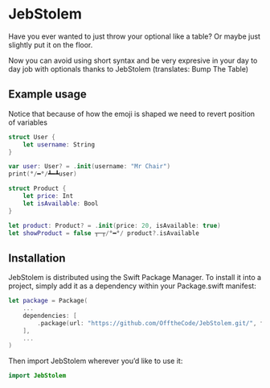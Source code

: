 # JebStolem

Have you ever wanted to just throw your optional like a table?
Or maybe just slightly put it on the floor.

Now you can avoid using short syntax and be very expresive in your day to day job with optionals thanks to JebStolem (translates: Bump The Table)

## Example usage

Notice that because of how the emoji is shaped we need to revert position of variables

``` swift
struct User {
    let username: String
}

var user: User? = .init(username: "Mr Chair")
print(°/━°/┻━┻user)

struct Product {
    let price: Int
    let isAvailable: Bool
}

let product: Product? = .init(price: 20, isAvailable: true)
let showProduct = false ┬─┬/°━°/ product?.isAvailable
```

## Installation
JebStolem is distributed using the Swift Package Manager. To install it into a project, simply add it as a dependency within your Package.swift manifest:

``` swift
let package = Package(
    ...
    dependencies: [
        .package(url: "https://github.com/OfftheCode/JebStolem.git/", from: "1.0.0")
    ],
    ...
)
```
Then import JebStolem wherever you’d like to use it:

``` swift
import JebStolem
```
